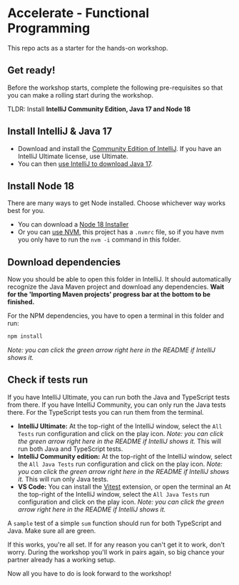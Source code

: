 # Accelerate - Functional Programming

This repo acts as a starter for the hands-on workshop.

## Get ready!

Before the workshop starts, complete the following pre-requisites so that you can make a rolling start during the workshop.

TLDR: Install **IntelliJ Community Edition, Java 17 and Node 18**

## Install IntelliJ & Java 17

- Download and install the [Community Edition of IntelliJ](https://www.jetbrains.com/idea/download/). If you have an IntelliJ Ultimate license, use Ultimate.
- You can then [use IntelliJ to download Java 17](https://www.jetbrains.com/idea/guide/tips/download-jdk/).

## Install Node 18

There are many ways to get Node installed. Choose whichever way works best for you.

- You can download a [Node 18 Installer](https://nodejs.org/en/download)
- Or you can [use NVM](https://github.com/nvm-sh/nvm#installation-and-update), this project has a `.nvmrc` file, so if you have nvm you only have to run the `nvm -i` command in this folder.

## Download dependencies

Now you should be able to open this folder in IntelliJ. It should automatically recognize the Java Maven project and download any dependencies. **Wait for the 'Importing Maven projects' progress bar at the bottom to be finished.**

For the NPM dependencies, you have to open a terminal in this folder and run:

```bash
npm install
```

_Note: you can click the green arrow right here in the README if IntelliJ shows it._

## Check if tests run

If you have IntelliJ Ultimate, you can run both the Java and TypeScript tests from there. If you have IntelliJ Community, you can only run the Java tests there. For the TypeScript tests you can run them from the terminal.

- **IntelliJ Ultimate:** At the top-right of the IntelliJ window, select the `All Tests` run configuration and click on the play icon. _Note: you can click the green arrow right here in the README if IntelliJ shows it._ This will run both Java and TypeScript tests.
- **IntelliJ Community edition:** At the top-right of the IntelliJ window, select the `All Java Tests` run configuration and click on the play icon. _Note: you can click the green arrow right here in the README if IntelliJ shows it._ This will run only Java tests.
- **VS Code:** You can install the [Vitest](https://marketplace.visualstudio.com/items?itemName=ZixuanChen.vitest-explorer) extension, or open the terminal an 
At the top-right of the IntelliJ window, select the `All Java Tests` run configuration and click on the play icon. _Note: you can click the green arrow right here in the README if IntelliJ shows it._

A `sample` test of a simple `sum` function should run for both TypeScript and Java. Make sure all are green.

If this works, you're all set. If for any reason you can't get it to work, don't worry. During the workshop you'll work in pairs again, so big chance your partner already has a working setup.

Now all you have to do is look forward to the workshop!